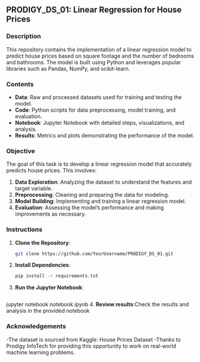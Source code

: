 ## **PRODIGY_DS_01: Linear Regression for House Prices**

### **Description**

This repository contains the implementation of a linear regression model to predict house prices based on square footage and the number of bedrooms and bathrooms. The model is built using Python and leverages popular libraries such as Pandas, NumPy, and scikit-learn.

### **Contents**

- **Data**: Raw and processed datasets used for training and testing the model.
- **Code**: Python scripts for data preprocessing, model training, and evaluation.
- **Notebook**: Jupyter Notebook with detailed steps, visualizations, and analysis.
- **Results**: Metrics and plots demonstrating the performance of the model.

### **Objective**

The goal of this task is to develop a linear regression model that accurately predicts house prices. This involves:
1. **Data Exploration**: Analyzing the dataset to understand the features and target variable.
2. **Preprocessing**: Cleaning and preparing the data for modeling.
3. **Model Building**: Implementing and training a linear regression model.
4. **Evaluation**: Assessing the model’s performance and making improvements as necessary.

### **Instructions**

1. **Clone the Repository**:
   ```bash
   git clone https://github.com/YourUsername/PRODIGY_DS_01.git
2. **Install Dependencies**:
   ```bash
   pip install -r requirements.txt  
3. **Run the Jupyter Notebook**:
   ```bash
  jupyter notebook notebook.ipynb
4. **Review results**:Check the results and analysis in the provided notebook
### **Acknowledgements**  
-The dataset is sourced from Kaggle: House Prices Dataset
-Thanks to Prodigy InfoTech for providing this opportunity to work on real-world machine learning problems.

